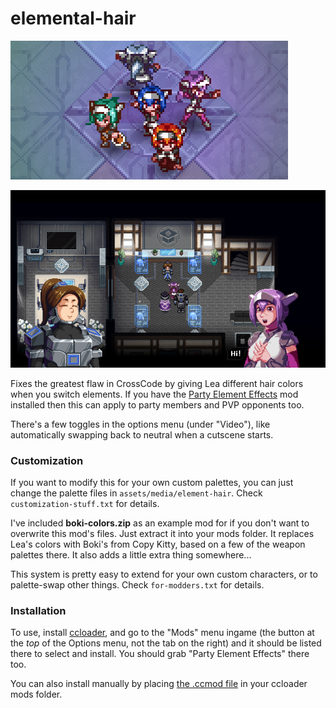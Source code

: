 # elemental-hair

![](https://github.com/Azure-Lazuline/elemental-hair/blob/main/screenshots/banner.png?raw=true)

![](https://github.com/Azure-Lazuline/elemental-hair/blob/main/screenshots/screen1.png?raw=true)

Fixes the greatest flaw in CrossCode by giving Lea different hair colors when you switch elements. If you have the [Party Element Effects](https://github.com/XenonA7/party-element-effects) mod installed then this can apply to party members and PVP opponents too.

There's a few toggles in the options menu (under "Video"), like automatically swapping back to neutral when a cutscene starts.

### Customization

If you want to modify this for your own custom palettes, you can just change the palette files in `assets/media/element-hair`. Check `customization-stuff.txt` for details.

I've included **boki-colors.zip** as an example mod for if you don't want to overwrite this mod's files. Just extract it into your mods folder. It replaces Lea's colors with Boki's from Copy Kitty, based on a few of the weapon palettes there. It  also adds a little extra thing somewhere...

This system is pretty easy to extend for your own custom characters, or to palette-swap other things. Check `for-modders.txt` for details.

### Installation

To use, install [ccloader](https://github.com/CCDirectLink/CCLoader), and go to the "Mods" menu ingame (the button at the *top* of the Options menu, not the tab on the right) and it should be listed there to select and install. You should grab "Party Element Effects" there too.

You can also install manually by placing [the .ccmod file](https://github.com/Azure-Lazuline/elemental-hair/releases) in your ccloader mods folder.
